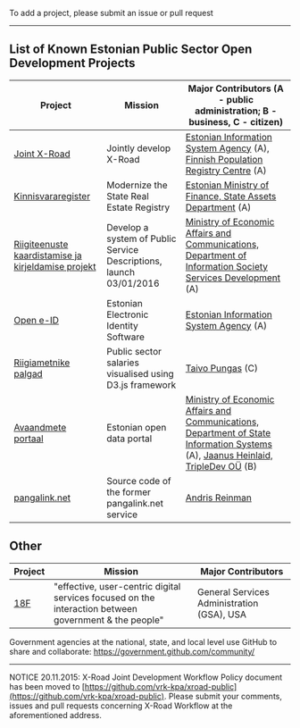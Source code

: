 
To add a project, please submit an issue or pull request

---

## List of Known Estonian Public Sector Open Development Projects

Project | Mission | Major Contributors (A - public administration; B - business, C - citizen)
--------|-------------|-------------
[Joint X-Road](https://github.com/vrk-kpa/xroad-public) | Jointly develop X-Road | [Estonian Information System Agency](https://www.ria.ee/) (A), [Finnish Population Registry Centre](http://www.vrk.fi/default.aspx) (A)
[Kinnisvararegister](https://github.com/kinnisvara/register) | Modernize the State Real Estate Registry | [Estonian Ministry of Finance, State Assets Department](http://www.fin.ee/kontaktid#rvo) (A)
[Riigiteenuste kaardistamise ja kirjeldamise projekt](https://github.com/MKM-ITAO/riigiteenused) | Develop a system of Public Service Descriptions, launch 03/01/2016 | [Ministry of Economic Affairs and Communications, Department of Information Society Services Development](https://www.mkm.ee/en/contact?tid_with_depth[0]=223&tid_with_depth[1]=226) (A)
[Open e-ID](https://github.com/open-eid) | Estonian Electronic Identity Software | [Estonian Information System Agency](https://www.ria.ee/) (A)
[Riigiametnike palgad](https://github.com/taivop/force-palgad) | Public sector salaries visualised using D3.js framework | [Taivo Pungas](https://github.com/taivop) (C)
[Avaandmete portaal](https://github.com/opendata-ee) | Estonian open data portal | [Ministry of Economic Affairs and Communications, Department of State Information Systems](https://www.mkm.ee/en/contact?tid_with_depth[0]=223) (A), [Jaanus Heinlaid, TripleDev OÜ](https://github.com/heinlja) (B)
[pangalink.net](https://github.com/andris9/Pangalink.net) | Source code of the former pangalink.net service | [Andris Reinman](https://github.com/andris9)

## Other 
Project | Mission | Major Contributors 
--------|---------|-------------------
[18F](https://github.com/18F) | "effective, user-centric digital services focused on the interaction between government & the people" | General Services Administration (GSA), USA

Government agencies at the national, state, and local level use GitHub to share and collaborate: https://government.github.com/community/

-----

NOTICE 20.11.2015:
X-Road Joint Development Workflow Policy document has been moved to [https://github.com/vrk-kpa/xroad-public](https://github.com/vrk-kpa/xroad-public). Please submit your comments, issues and pull requests concerning X-Road Workflow at the aforementioned address.




